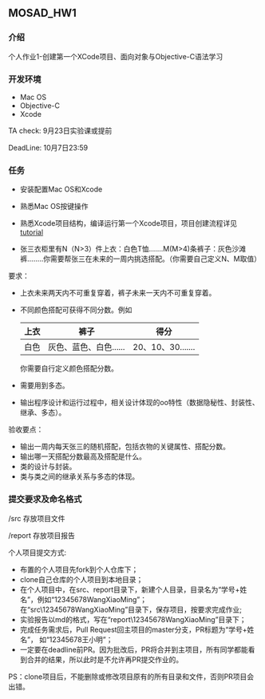 ## MOSAD_HW1
### 介绍

个人作业1-创建第一个XCode项目、面向对象与Objective-C语法学习

###  开发环境

* Mac OS
* Objective-C
* Xcode

TA check: 9月23日实验课或提前

DeadLine: 10月7日23:59 

### 任务

* 安装配置Mac OS和Xcode

* 熟悉Mac OS按键操作

* 熟悉Xcode项目结构，编译运行第一个Xcode项目，项目创建流程详见[tutorial](manual/tutorial.md)

* 张三衣柜里有N（N>3）件上衣：白色T恤.......M(M>4)条裤子：灰色沙滩裤........你需要帮张三在未来的一周内挑选搭配。（你需要自己定义N、M取值）

要求：

- 上衣未来两天内不可重复穿着，裤子未来一天内不可重复穿着。

- 不同颜色搭配可获得不同分数。例如

  | 上衣 | 裤子                   | 得分              |
  | ---- | ---------------------- | ----------------- |
  | 白色 | 灰色、蓝色、白色...... | 20、10、30....... |

  你需要自行定义颜色搭配分数。

- 需要用到多态。

- 输出程序设计和运行过程中，相关设计体现的oo特性（数据隐秘性、封装性、继承、多态）。

验收要点：

- 输出一周内每天张三的随机搭配，包括衣物的关键属性、搭配分数。
- 输出哪一天搭配分数最高及搭配是什么。
- 类的设计与封装。
- 类与类之间的继承关系与多态的体现。


### 提交要求及命名格式

/src 存放项目文件

/report 存放项目报告

个人项目提交方式:

- 布置的个人项目先fork到个人仓库下；
- clone自己仓库的个人项目到本地目录；
- 在个人项目中，在src、report目录下，新建个人目录，目录名为“学号+姓名”，例如“12345678WangXiaoMing”；
在“src\12345678WangXiaoMing”目录下，保存项目，按要求完成作业;
- 实验报告以md的格式，写在“report\12345678WangXiaoMing”目录下；
- 完成任务需求后，Pull Request回主项目的master分支，PR标题为“学号+姓名”， 如“12345678王小明”；
- 一定要在deadline前PR。因为批改后，PR将合并到主项目，所有同学都能看到合并的结果，所以此时是不允许再PR提交作业的。

PS：clone项目后，不能删除或修改项目原有的所有目录和文件，否则PR项目会出错。

